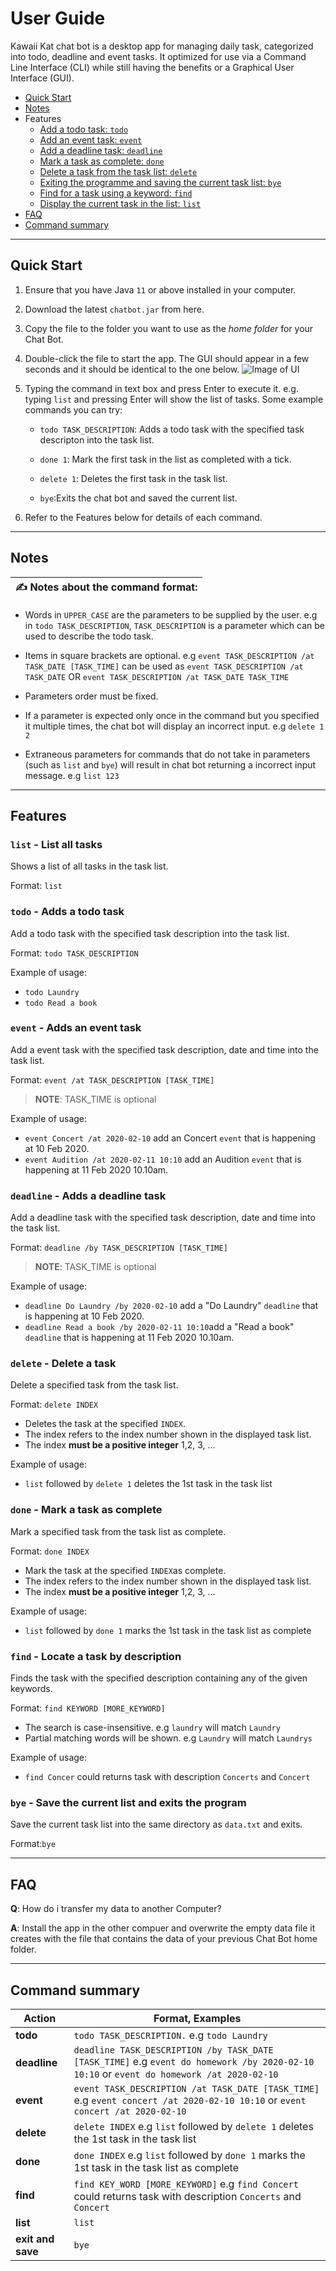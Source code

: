 # User Guide

Kawaii Kat chat bot is a desktop app for managing daily task, categorized into todo, deadline and event tasks. It optimized for use via a Command Line Interface (CLI) while still having the benefits or a Graphical User Interface (GUI).

* [Quick Start](#quick-start)
* [Notes](#notes)
* Features 
   * [Add a todo task: `todo`](#todo---adds-a-todo-task)
   * [Add an event task: `event`](#event---adds-an-event-task)
   * [Add a deadline task: `deadline`](#deadline---adds-a-deadline-task)
   * [Mark a task as complete: `done`](#done---mark-a-task-as-complete)
   * [Delete a task from the task list: `delete`](#delete---delete-a-task)
   * [Exiting the programme and saving the current task list: `bye`](#bye---save-the-current-list-and-exits-the-program)
   * [Find for a task using a keyword: `find`](#find---locate-a-task-by-description)
   * [Display the current task in the list: `list`](#list---list-all-tasks)
 * [FAQ](#faq)
 * [Command summary](#command-summary)
 
---

## Quick Start
1. Ensure that you have Java `11` or above installed in your computer.

2. Download the latest `chatbot.jar` from here.

3. Copy the file to the folder you want to use as the *home folder* for your Chat Bot.

4. Double-click the file to start the app. The GUI should appear in a few seconds and it should be identical to the one below.
![Image of UI](/docs/Ui.png)

5. Typing the command in text box and press Enter to execute it. e.g. typing `list` and pressing Enter will show the list of tasks.
   Some example commands you can try:
   * `todo TASK_DESCRIPTION`: Adds a todo task with the specified task descripton into the task list.
   
   * `done 1`: Mark the first task in the list as completed with a tick.
   
   * `delete 1`: Deletes the first task in the task list.
   
   * `bye`:Exits the chat bot and saved the current list.
   
6. Refer to the Features below for details of each command.

---
## Notes

|**:writing_hand: Notes about the command format:**|
|---|
* Words in `UPPER_CASE` are the parameters to be supplied by the user.
  e.g in `todo TASK_DESCRIPTION`, `TASK_DESCRIPTION` is a parameter which can be used to describe the todo task.
  
* Items in square brackets are optional.
  e.g `event TASK_DESCRIPTION /at TASK_DATE [TASK_TIME]` can be used as `event TASK_DESCRIPTION /at TASK_DATE` OR `event TASK_DESCRIPTION /at TASK_DATE TASK_TIME`
 
 * Parameters order must be fixed.
 
 * If a parameter is expected only once in the command but you specified it multiple times, the chat bot will display an incorrect input.
   e.g `delete 1 2`
 
 * Extraneous parameters for commands that do not take in parameters (such as `list` and `bye`) will result in chat bot returning a incorrect input message.
   e.g `list 123`
 
 --- 
 
## Features

### `list` - List all tasks

Shows a list of all tasks in the task list.

Format: `list`

### `todo` - Adds a todo task

Add a todo task with the specified task description into the task list.

Format: `todo TASK_DESCRIPTION`

Example of usage: 
* `todo Laundry`
* `todo Read a book`

### `event` - Adds an event task

Add a event task with the specified task description, date and time into the task list.

Format: `event /at TASK_DESCRIPTION [TASK_TIME]`
>**NOTE**: TASK_TIME is optional

Example of usage: 
* `event Concert /at 2020-02-10` add an Concert `event` that is happening at 10 Feb 2020.
* `event Audition /at 2020-02-11 10:10` add an Audition `event` that is happening at 11 Feb 2020 10.10am.

### `deadline` - Adds a deadline task

Add a deadline task with the specified task description, date and time into the task list.

Format: `deadline /by TASK_DESCRIPTION [TASK_TIME]`
>**NOTE**: TASK_TIME is optional

Example of usage: 
* `deadline Do Laundry /by 2020-02-10` add a "Do Laundry" `deadline` that is happening at 10 Feb 2020.
* `deadline Read a book /by 2020-02-11 10:10`add a "Read a book" `deadline` that is happening at 11 Feb 2020 10.10am.

### `delete` - Delete a task

Delete a specified task from the task list.

Format: `delete INDEX`
  * Deletes the task at the specified `INDEX`.
  * The index refers to the index number shown in the displayed task list.
  * The index **must be a positive integer** 1,2, 3, ...

Example of usage: 
* `list` followed by `delete 1` deletes the 1st task in the task list

### `done` - Mark a task as complete

Mark a specified task from the task list as complete.

Format: `done INDEX`
  * Mark the task at the specified `INDEX`as complete.
  * The index refers to the index number shown in the displayed task list.
  * The index **must be a positive integer** 1,2, 3, ...

Example of usage: 
* `list` followed by `done 1` marks the 1st task in the task list as complete

### `find` - Locate a task by description

Finds the task with the specified description containing any of the given keywords.

Format: `find KEYWORD [MORE_KEYWORD]`
  * The search is case-insensitive. e.g `laundry` will match `Laundry`
  * Partial matching words will be shown. e.g `Laundry` will match `Laundrys`

Example of usage: 
* `find Concer` could returns task with description `Concerts` and `Concert`

### `bye` - Save the current list and exits the program

Save the current task list into the same directory as `data.txt` and exits.

Format:`bye`

---

## FAQ

**Q**: How do i transfer my data to another Computer?

**A**: Install the app in the other compuer and overwrite the empty data file it creates with the file that contains the data of your previous Chat Bot home folder.

---

## Command summary

**Action**|**Format, Examples**
----------|---------------------
**todo** | `todo TASK_DESCRIPTION.` e.g `todo Laundry`
**deadline** | `deadline TASK_DESCRIPTION /by TASK_DATE [TASK_TIME]` e.g `event do homework /by 2020-02-10 10:10` or `event do homework /at 2020-02-10`
**event** | `event TASK_DESCRIPTION /at TASK_DATE [TASK_TIME]` e.g `event concert /at 2020-02-10 10:10` or `event concert /at 2020-02-10`
**delete** | `delete INDEX` e.g `list` followed by `delete 1` deletes the 1st task in the task list
**done** | `done INDEX` e.g `list` followed by `done 1` marks the 1st task in the task list as complete
**find** | `find KEY_WORD [MORE_KEYWORD]` e.g `find Concert` could returns task with description `Concerts` and `Concert`
**list** | `list`
**exit and save** | `bye`
